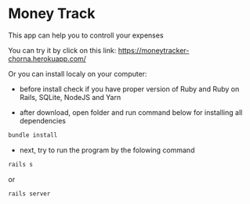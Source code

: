 # Money Track

This app can help you to controll your expenses

You can try it by click on this link:
https://moneytracker-chorna.herokuapp.com/

Or you can install localy on your computer:

* before install check if you have proper version of Ruby and Ruby on Rails, SQLite, NodeJS and Yarn

* after download, open folder and run command below for installing all dependencies
```sh
bundle install
``` 
* next, try to run the program by the folowing command
``` sh
rails s 
```
or
``` sh
rails server
```


